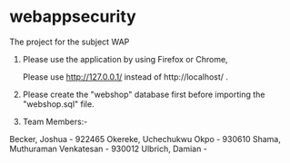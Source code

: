 # webappsecurity
The project for the subject WAP

1. Please use the application by using Firefox or Chrome,
	
   Please use http://127.0.0.1/ instead of http://localhost/ .
   
2. Please create the "webshop" database first before importing the "webshop.sql" file.
   
3. Team Members:-
  
Becker, Joshua - 922465
Okereke, Uchechukwu Okpo - 930610
Shama, Muthuraman Venkatesan - 930012 
Ulbrich, Damian - 





